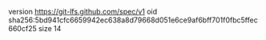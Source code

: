 version https://git-lfs.github.com/spec/v1
oid sha256:5bd941cfc6659942ec638a8d79668d051e6ce9af6bff701f0fbc5ffec660cf25
size 14
